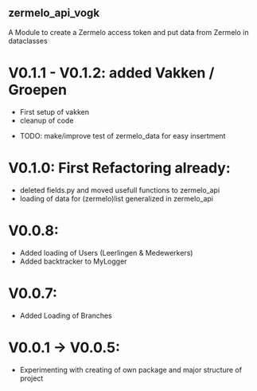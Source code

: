 ## zermelo_api_vogk
A Module to create a Zermelo access token and put data from Zermelo in dataclasses

# V0.1.1 - V0.1.2: added Vakken / Groepen
  - First setup of vakken
  - cleanup of code
  + TODO: make/improve test of zermelo_data for easy insertment

# V0.1.0: First Refactoring already:
- deleted fields.py and moved usefull functions to zermelo_api
- loading of data for (zermelo)list generalized in zermelo_api

# V0.0.8:
 - Added loading of Users (Leerlingen & Medewerkers)
 - Added backtracker to MyLogger

# V0.0.7:
- Added Loading of Branches

# V0.0.1 -> V0.0.5:
- Experimenting with creating of own package and major structure of project
